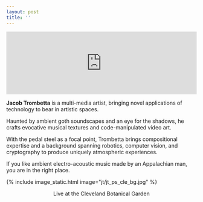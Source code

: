 ```yaml
---
layout: post
title: ''
---
```

<iframe width="100%" height="166" scrolling="no" frameborder="no" allow="autoplay" src="https://w.soundcloud.com/player/?url=https%3A//api.soundcloud.com/tracks/1825594284&color=%23ff5500&auto_play=false&hide_related=false&show_comments=true&show_user=true&show_reposts=false&show_teaser=true"></iframe>

__Jacob Trombetta__ is a multi-media artist, bringing novel applications of technology to bear in artistic spaces.

Haunted by ambient goth soundscapes and an eye for the shadows, he crafts evocative musical textures and code-manipulated video art.
        
With the pedal steel as a focal point, Trombetta brings compositional expertise and a background spanning robotics, computer vision, and cryptography to produce uniquely atmospheric experiences.
        
If you like ambient electro-acoustic music made by an Appalachian man, you are in the right place.

{% include image_static.html image="jt/jt_ps_cle_bg.jpg" %}
<div align="center">
Live at the Cleveland Botanical Garden
</div>

<!--
<div align="center">
  Works
</div>

<div>
  {% for post in site.posts %}
    {% if post.tags contains "jacobtrombetta" %}
      <h4 align="center">{{ post.title }}</h4>
      {% include image.html text=post.title image=post.image url=post.url %}
    {% endif %}
  {% endfor %}
</div>
-->

